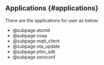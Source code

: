Applications {#applications}
----------------------

There are the applications for user as below:

- @subpage atcmd
- @subpage coap
- @subpage mqtt_client
- @subpage ota_update
- @subpage ptim_sdk
- @subpage zeroconf
